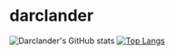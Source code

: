# darclander


![Darclander's GitHub stats](https://github-readme-stats.vercel.app/api?username=darclander&show_icons=true&theme=transparent&count_private=true)
[![Top Langs](https://github-readme-stats.vercel.app/api/top-langs/?username=darclander)](https://github.com/darclander/github-readme-stats)

<!-- OLD STUFF -->
<!-- These ones show total commits instead use later in life like 2021 and forward &show_icons=true&include_all_commits=true& -->
<!-- <img align="center" alt="Darclander's Github Statis" src="https://github-readme-stats.cladnic.vercel.app/api?username=darclander&show_icons=true&hide_border=true&count_private=true&theme=dark" /> -->
<!-- <img align="center" src="https://github-readme-stats.cladnic.vercel.app/api/top-langs/?username=darclander&theme=dark&count_private=true" /> -->


